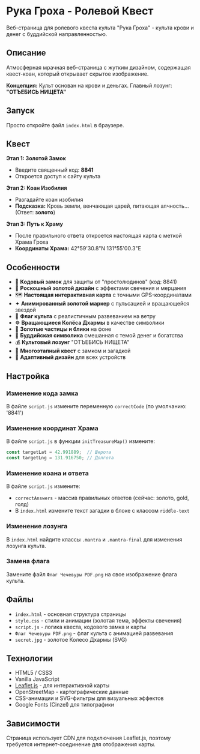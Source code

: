 # Рука Гроха - Ролевой Квест

Веб-страница для ролевого квеста культа "Рука Гроха" - культа крови и денег с буддийской направленностью.

## Описание

Атмосферная мрачная веб-страница с жутким дизайном, содержащая квест-коан, который открывает скрытое изображение.

**Концепция:** Культ основан на крови и деньгах. Главный лозунг: **"ОТЪЕБИСЬ НИЩЕТА"**

## Запуск

Просто откройте файл `index.html` в браузере.

## Квест

**Этап 1: Золотой Замок**
- Введите священный код: **8841**
- Откроется доступ к сайту культа

**Этап 2: Коан Изобилия**
- Разгадайте коан изобилия
- **Подсказка:** Кровь земли, венчающая царей, питающая алчность... (Ответ: **золото**)

**Этап 3: Путь к Храму**
- После правильного ответа откроется настоящая карта с меткой Храма Гроха
- **Координаты Храма:** 42°59'30.8"N 131°55'00.3"E

## Особенности

- 🔐 **Кодовый замок** для защиты от "простолюдинов" (код: 8841)
- 💎 **Роскошный золотой дизайн** с эффектами свечения и мерцания
- 🗺️ **Настоящая интерактивная карта** с точными GPS-координатами
- ✦ **Анимированный золотой маркер** с пульсацией и вращающейся звездой
- 🏴 **Флаг культа** с реалистичным развеванием на ветру
- ☸ **Вращающиеся Колёса Дхармы** в качестве символики
- 🌟 **Золотые частицы и блики** на фоне
- 📍 **Буддийская символика** смешанная с темой денег и богатства
- 💰 **Культовый лозунг** "ОТЪЕБИСЬ НИЩЕТА"
- 🎯 **Многоэтапный квест** с замком и загадкой
- 📱 **Адаптивный дизайн** для всех устройств

## Настройка

### Изменение кода замка

В файле `script.js` измените переменную `correctCode` (по умолчанию: '8841')

### Изменение координат Храма

В файле `script.js` в функции `initTreasureMap()` измените:
```javascript
const targetLat = 42.991889;  // Широта
const targetLng = 131.916750; // Долгота
```

### Изменение коана и ответа

В файле `script.js` измените:
- `correctAnswers` - массив правильных ответов (сейчас: золото, gold, голд)
- В `index.html` измените текст загадки в блоке с классом `riddle-text`

### Изменение лозунга

В `index.html` найдите классы `.mantra` и `.mantra-final` для изменения лозунга культа.

### Замена флага

Замените файл `Флаг Чечевуры PDF.png` на свое изображение флага культа.

## Файлы

- `index.html` - основная структура страницы
- `style.css` - стили и анимации (золотая тема, эффекты свечения)
- `script.js` - логика квеста, кодового замка и карты
- `Флаг Чечевуры PDF.png` - флаг культа с анимацией развевания
- `secret.jpg` - золотое Колесо Дхармы (SVG)

## Технологии

- HTML5 / CSS3
- Vanilla JavaScript
- [Leaflet.js](https://leafletjs.com/) - для интерактивной карты
- OpenStreetMap - картографические данные
- CSS-анимации и SVG-фильтры для визуальных эффектов
- Google Fonts (Cinzel) для типографики

## Зависимости

Страница использует CDN для подключения Leaflet.js, поэтому требуется интернет-соединение для отображения карты.


